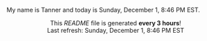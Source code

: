 My name is Tanner and today is Sunday, December 1, 8:46 PM EST.

<p align="center">This <i>README</i> file is generated <b>every 3 hours</b>!</br>Last refresh: Sunday, December 1, 8:46 PM EST<br /></p>
